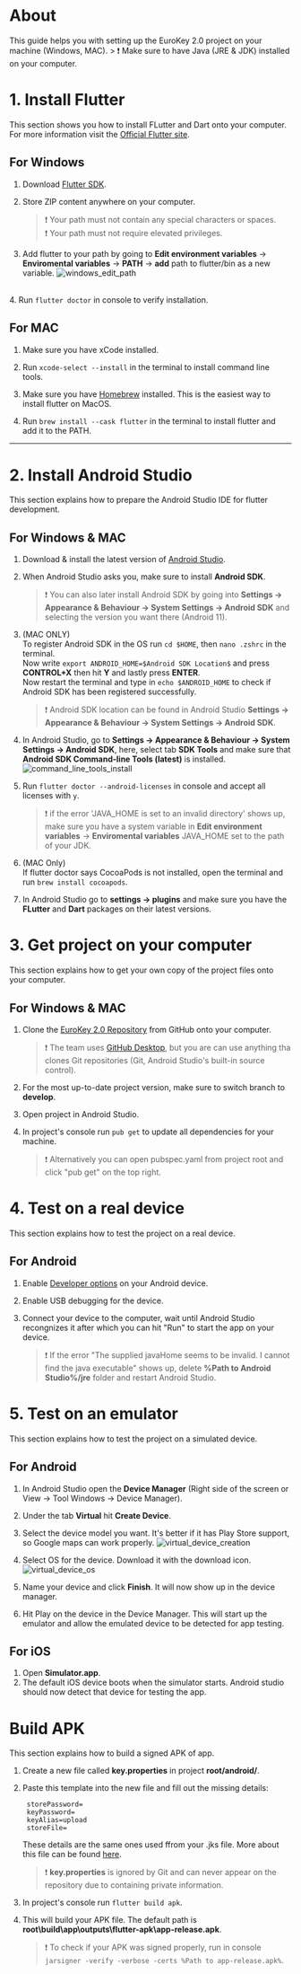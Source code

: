 
# About

This guide helps you with setting up the EuroKey 2.0 project on your machine (Windows, MAC).
    > ❗ Make sure to have Java (JRE & JDK) installed on your computer.

# 1. Install Flutter

This section shows you how to install FLutter and Dart onto your computer.
\
For more information visit the [Official Flutter site](https://docs.flutter.dev/get-started/install).

## For Windows

1. Download [Flutter SDK](https://storage.googleapis.com/flutter_infra_release/releases/stable/windows/flutter_windows_3.7.12-stable.zip).

2. Store ZIP content anywhere on your computer.

    > ❗ Your path must not contain any special characters or spaces.
    > \
    > ❗ Your path must not require elevated privileges.

3. Add flutter to your path by going to **Edit environment variables** -> **Enviromental variables** -> **PATH** -> **add** path to flutter/bin as a new variable.
![windows_edit_path](img/01_windows_edit_path.png)

\
4. Run `flutter doctor` in console to verify installation.

## For MAC

1. Make sure you have xCode installed.

2. Run `xcode-select --install` in the terminal to install command line tools.

3. Make sure you have [Homebrew](https://brew.sh/) installed. This is the easiest way to install flutter on MacOS.

4. Run `brew install --cask flutter` in the terminal to install flutter and add it to the PATH.

---

# 2. Install Android Studio

This section explains how to prepare the Android Studio IDE for flutter development.

## For Windows & MAC

1. Download & install the latest version of [Android Studio](https://developer.android.com/studio).

2. When Android Studio asks you, make sure to install **Android SDK**.

    > ❗ You can also later install Android SDK by going into **Settings -> Appearance & Behaviour -> System Settings -> Android SDK** and selecting the version you want there (Android 11).

3. (MAC ONLY)
\
To register Android SDK in the OS run `cd $HOME`, then `nano .zshrc` in the terminal.
\
Now write `export ANDROID_HOME=$Android SDK Location$` and press **CONTROL+X** then hit **Y** and lastly press **ENTER**.
\
Now restart the terminal and type in `echo $ANDROID_HOME` to check if Android SDK has been registered successfully.

    > ❗ Android SDK location can be found in Android Studio **Settings -> Appearance & Behaviour -> System Settings -> Android SDK**.

4. In Android Studio, go to **Settings -> Appearance & Behaviour -> System Settings -> Android SDK**, here, select tab **SDK Tools** and make sure that **Android SDK Command-line Tools (latest)** is installed.
![command_line_tools_install](img/02_command_line_tools_download.jpg)

5. Run `flutter doctor --android-licenses` in console and accept all licenses with `y`.

    > ❗ if the error 'JAVA_HOME is set to an invalid directory' shows up, make sure you have a system variable in **Edit environment variables** -> **Enviromental variables** JAVA_HOME set to the path of your JDK.

6. (MAC Only)
\
If flutter doctor says CocoaPods is not installed, open the terminal and run `brew install cocoapods`.

7. In Android Studio go to **settings -> plugins** and make sure you have the **FLutter** and **Dart** packages on their latest versions.

# 3. Get project on your computer

This section explains how to get your own copy of the project files onto your computer.

## For Windows & MAC

1. Clone the [EuroKey 2.0 Repository](https://github.com/ondrej66/RPR1) from GitHub onto your computer.

    > ❗ The team uses [GitHub Desktop](https://desktop.github.com/), but you are can use anything tha clones Git repositories (Git, Android Studio's built-in source control).

2. For the most up-to-date project version, make sure to switch branch to **develop**.

3. Open project in Android Studio.

4. In project's console run `pub get` to update all dependencies for your machine.

    >❗ Alternatively you can open pubspec.yaml from project root and click "pub get" on the top right.

# 4. Test on a real device

This section explains how to test the project on a real device.

## For Android

1. Enable [Developer options](https://developer.android.com/studio/debug/dev-options) on your Android device.

2. Enable USB debugging for the device.

3. Connect your device to the computer, wait until Android Studio recongnizes it after which you can hit "Run" to start the app on your device.

    > ❗ If the error "The supplied javaHome seems to be invalid. I cannot find the java executable" shows up, delete **%Path to Android Studio%/jre** folder and restart Android Studio.

# 5. Test on an emulator

This section explains how to test the project on a simulated device.

## For Android

1. In Android Studio open the **Device Manager** (Right side of the screen or View -> Tool Windows -> Device Manager).

2. Under the tab **Virtual** hit **Create Device**.

3. Select the device model you want. It's better if it has Play Store support, so Google maps can work properly.
![virtual_device_creation](img/03_virtual_device_creation.jpg)

4. Select OS for the device. Download it with the download icon.
![virtual_device_os](img/04_virtual_device_os.jpg)

1. Name your device and click **Finish**. It will now show up in the device manager.

2. Hit Play on the device in the Device Manager. This will start up the emulator and allow the emulated device to be detected for app testing.

## For iOS

1. Open **Simulator.app**.
2. The default iOS device boots when the simulator starts. Android studio should now detect that device for testing the app.

# Build APK

This section explains how to build a signed APK of app.

1. Create a new file called **key.properties** in project **root/android/**.
2. Paste this template into the new file and fill out the missing details:

        storePassword=
        keyPassword=
        keyAlias=upload
        storeFile=

    These details are the same ones used ffrom your .jks file. More about this file can be found [here](https://docs.flutter.dev/deployment/android#create-an-upload-keystore).

    > ❗ **key.properties** is ignored by Git and can never appear on the repository due to containing private information.

3. In project's console run `flutter build apk`.
4. This will build your APK file. The default path is **root\build\app\outputs\flutter-apk\app-release.apk**.

    > ❗ To check if your APK was signed properly, run in console `jarsigner -verify -verbose -certs %Path to app-release.apk%`.